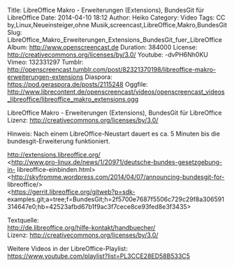 Title: LibreOffice Makro - Erweiterungen (Extensions), BundesGit für LibreOffice
Date: 2014-04-10 18:12
Author: Heiko
Category: Video
Tags: CC by,Linux,Neueinsteiger,ohne Musik,screencast,LibreOffice,Makro,BundesGit
Slug: LibreOffice_Makro_Erweiterungen_Extensions_BundesGit_fuer_LibreOffice
Album: http://www.openscreencast.de
Duration: 384000
License: http://creativecommons.org/licenses/by/3.0/
Youtube: -dvPH6Nh0KU
Vimeo: 132331297
Tumblr: http://openscreencast.tumblr.com/post/82321370198/libreoffice-makro-erweiterungen-extensions
Diaspora: https://pod.geraspora.de/posts/2115248
Oggfile: http://www.librecontent.de/openscreencast/videos/openscreencast_videos_libreoffice/libreoffice_makro_extensions.ogg

LibreOffice Makro - Erweiterungen (Extensions), BundesGit für LibreOffice  
Lizenz: <http://creativecommons.org/licenses/by/3.0/>  
  
Hinweis: Nach einem LibreOffice-Neustart dauert es ca. 5 Minuten bis die
bundesgit-Erweiterung funktioniert.  
  
<http://extensions.libreoffice.org/>  
<http://www.pro-linux.de/news/1/20971/deutsche-bundes-gesetzgebung-in-
libreoffice-einbinden.html>  
<http://skyfromme.wordpress.com/2014/04/07/announcing-bundesgit-for-
libreoffice/>  
<https://gerrit.libreoffice.org/gitweb?p=sdk-
examples.git;a=tree;f=BundesGit;h=2f5700e7687f5506c729c29f8a306591314647e0;hb=42523afbd67b1f9ac3f7cece8ce93fed8e3f3435>  
  
Textquelle:  
<http://de.libreoffice.org/hilfe-kontakt/handbuecher/>  
Lizenz: <http://creativecommons.org/licenses/by/3.0/>  
  
Weitere Videos in der LibreOffice-Playlist:
<https://www.youtube.com/playlist?list=PL3CCE28ED58B533C5>  
  

